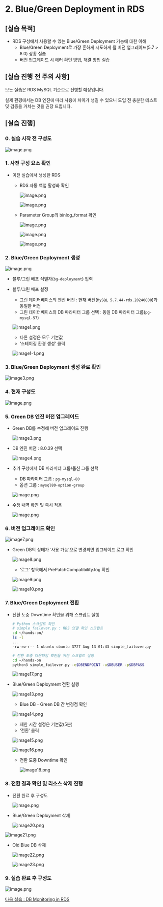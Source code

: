 # 2. Blue/Green Deployment in RDS

## [실습 목적]

- RDS 구성에서 사용할 수 있는 Blue/Green Deployment 기능에 대한 이해
    - Blue/Green Deployment로 가장 흔하게 시도하게 될 버전 업그레이드(5.7 > 8.0) 상황 실습
    - 버전 업그레이드 시 에러 확인 방법, 해결 방법 실습

## [실습 진행 전 주의 사항]

모든 실습은 RDS MySQL 기준으로 진행할 예정입니다.

실제 환경에서는 DB 엔진에 따라 사용에 차이가 생길 수 있으니 도입 전 충분한 테스트 및 검증을 거치는 것을 권장 드립니다.

## [실습 진행]

### 0. 실습 시작 전 구성도

![image.png](image.png)

### 1. 사전 구성 요소 확인

- 이전 실습에서 생성한 RDS
    - RDS 자동 백업 활성화 확인
        
        ![image.png](image%201.png)
        
        ![image.png](image%202.png)
        
    - Parameter Group의 binlog_format 확인
        
        ![image.png](image%203.png)
        
        ![image.png](image%204.png)
        
        ![image.png](image%205.png)
        

### 2. Blue/Green Deployment 생성

![image.png](image%206.png)

- 블루/그린 배포 식별자(`bg-deployment`) 입력
- 블루/그린 배포 설정
    - 그린 데이터베이스의 엔진 버전 : 현재 버전(`MySQL 5.7.44-rds.20240808`)과 동일한 버전
    - 그린 데이터베이스의 DB 파라미터 그룹 선택 : 동일 DB 파라미터 그룹(`pg-mysql-57`)
    
    ![image1.png](image1.png)
    
    - 다른 설정은 모두 기본값
    - ‘스테이징 환경 생성’ 클릭
    
    ![image1-1.png](image1-1.png)
    

### 3. Blue/Green Deployment 생성 완료 확인

![image3.png](image3.png)

### 4. 현재 구성도

![image.png](image%207.png)

### 5. Green DB 엔진 버전 업그레이드

- Green DB를 수정해 버전 업그레이드 진행
    
    ![image3.png](image3%201.png)
    
- DB 엔진 버전 : 8.0.39 선택
    
    ![image4.png](image4.png)
    
- 추가 구성에서 DB 파라미터 그룹/옵션 그룹 선택
    - DB 파라미터 그룹 : `pg-mysql-80`
    - 옵션 그룹 : `mysql80-option-group`
    
    ![image.png](image%208.png)
    

- 수정 내역 확인 및 즉시 적용
    
    ![image.png](image%209.png)
    

### 6. 버전 업그레이드 확인

![image7.png](image7.png)

- Green DB의 상태가 ‘사용 가능’으로 변경되면 업그레이드 로그 확인
    
    ![image8.png](image8.png)
    
    - ‘로그’ 항목에서 PrePatchCompatibility.log 확인
    
    ![image9.png](image9.png)
    
    ![image10.png](image10.png)
    

### 7. Blue/Green Deployment 전환

- 전환 도중 Downtime 확인을 위해 스크립트 실행
    
    ```bash
    # Python 스크립트 확인
    # simple_failover.py : RDS 연결 확인 스크립트
    cd ~/hands-on/
    ls -l
    ...
    -rw-rw-r-- 1 ubuntu ubuntu 3727 Aug 13 01:43 simple_failover.py
    
    # 전환 도중 다운타임 확인을 위한 스크립트 실행
    cd ~/hands-on
    python3 simple_failover.py -e$DBENDPOINT -u$DBUSER -p$DBPASS
    ```
    
    ![image17.png](image17.png)
    
- Blue/Green Deployment 전환 실행
    
    ![image13.png](image13.png)
    
    - Blue DB - Green DB 간 변경점 확인
    
    ![image14.png](image14.png)
    
    - 제한 시간 설정은 기본값(5분)
    - ‘전환’ 클릭
    
    ![image15.png](image15.png)
    
    ![image16.png](image16.png)
    
    - 전환 도중 Downtime 확인
        
        ![image18.png](image18.png)
        

### 8. 전환 결과 확인 및 리소스 삭제 진행

- 전환 완료 후 구성도
    
    ![image.png](image%2010.png)
    

- Blue/Green Deployment 삭제
    
    ![image20.png](image20.png)
    

![image21.png](image21.png)

- Old Blue DB 삭제
    
    ![image22.png](image22.png)
    
    ![image23.png](image23.png)
    

### 9. 실습 완료 후 구성도

![image.png](image.png)

[다음 실습 : DB Monitoring in RDS](https://www.notion.so/3-DB-Monitoring-in-RDS-fffcadd332698126ac6ce4173fa9e04c?pvs=21)